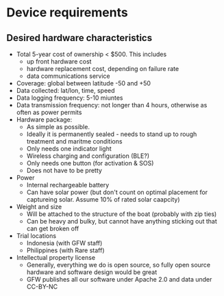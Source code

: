 # Device requirements

## Desired hardware characteristics

* Total 5-year cost of ownership < $500.  This includes
  * up front hardware cost
  * hardware replacement cost, depending on failure rate
  * data communications service
* Coverage: global between latitude -50 and +50
* Data collected: lat/lon, time, speed
* Data logging frequency: 5-10 miuntes
* Data transmission frequency: not longer than 4 hours, otherwise as often as power permits
* Hardware package:
  * As simple as possible.
  * Ideally it is permanently sealed - needs to stand up to rough treatment and maritme conditions
  * Only needs one indicator light
  * Wireless charging and configuration (BLE?)
  * Only needs one button (for activation & SOS)
  * Does not have to be pretty
* Power
  * Internal rechargeable battery
  * Can have solar power (but don't count on optimal placement for captureing solar.  Assume 10% of rated solar caapcity)
* Weight and size
  * Will be attached to the structure of the boat (probably with zip ties)
  * Can be heavy and bulky, but cannot have anything sticking out that can get broken off
* Trial locations
  * Indonesia (with GFW staff)
  * Philippines (with Rare staff)
* Intellectual property license
  * Generally, everything we do is open source, so fully open source hardware and software design would be great
  * GFW publishes all our software under Apache 2.0 and data under CC-BY-NC
